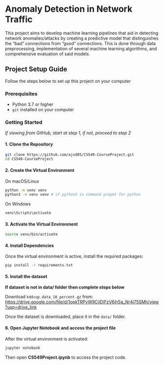 # Anomaly Detection in Network Traffic
This project aims to develop machine learning pipelines that aid in detecting network
anomalies/attacks by creating a predictive model that distinguishes the “bad” connections
from “good” connections. This is done through data preprocessing, implementation of
several machine learning algorithms, and comprehensive evaluation of said models.
## Project Setup Guide

Follow the steps below to set up this project on your computer

### Prerequisites

- Python 3.7 or higher
- `git` installed on your computer

### Getting Started

*If viewing from GitHub, start at step 1, if not, proceed to step 2*
#### 1. Clone the Repository

```bash
git clone https://github.com/ajsd05/CS549-CourseProject.git
cd CS549-CourseProject
```

#### 2. Create the Virtual Environment

On macOS/Linux
```bash
python -m venv venv
python3 -m venv venv # if python3 is command propmt for python
```


On Windows
```cmd
venv\Scripts\activate
```

#### 3. Activate the Virtual Environment
```bash
source venv/bin/activate
```

#### 4. Install Dependencies

Once the virtual environment is active, install the required packages:
```bash
pip install -r requirements.txt
```
#### 5. Install the dataset
**If dataset is not in data/ folder then complete steps below**

Download `kddcup.data_10_percent.gz` from: https://drive.google.com/file/d/1opkTRPvW9CjIDlFzV6jh5q_Nr4j75SMh/view?usp=drive_link 

Once the dataset is downloaded, place it in the `data/` folder.

#### 6. Open Jupyter Notebook and access the project file
After the virtual environment is activated:
```bash
jupyter notebook
```
Then open **CS549Project.ipynb** to access the project code.

